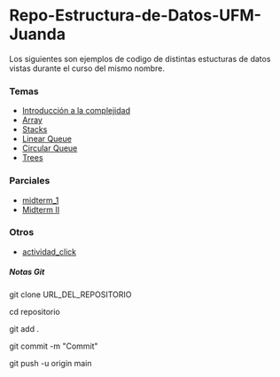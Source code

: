 # Repo-Estructura-de-Datos-UFM-Juanda



Los siguientes son ejemplos de codigo de distintas estucturas de datos vistas durante el curso del mismo nombre. 


### Temas

* [Introducción a la complejidad](https://github.com/Juanda-C7/Repo-Estructura-de-Datos-UFM-Juanda/tree/main/Introducci%C3%B3n%20a%20la%20complejidad)
* [Array](https://github.com/Juanda-C7/Repo-Estructura-de-Datos-UFM-Juanda/tree/main/data_structures/Array)
* [Stacks](https://github.com/Juanda-C7/Repo-Estructura-de-Datos-UFM-Juanda/tree/main/data_structures/Stacks)
* [Linear Queue](https://github.com/Juanda-C7/Repo-Estructura-de-Datos-UFM-Juanda/tree/main/data_structures/queues/linear_queue)
* [Circular Queue](https://github.com/Juanda-C7/Repo-Estructura-de-Datos-UFM-Juanda/tree/main/data_structures/queues/circular_queue)
* [Trees](https://github.com/Juanda-C7/Repo-Estructura-de-Datos-UFM-Juanda/tree/main/data_structures/Trees)

### Parciales

* [midterm_1](https://github.com/Juanda-C7/Repo-Estructura-de-Datos-UFM-Juanda/tree/main/midterm_1)
* [Midterm II](https://github.com/Juanda-C7/Repo-Estructura-de-Datos-UFM-Juanda/tree/main/Midterm%20II)

### Otros

* [actividad_click](https://github.com/Juanda-C7/Repo-Estructura-de-Datos-UFM-Juanda/tree/main/actividad_click)


##### Notas Git

git clone URL_DEL_REPOSITORIO

cd repositorio


git add .

git commit -m "Commit"

git push -u origin main
